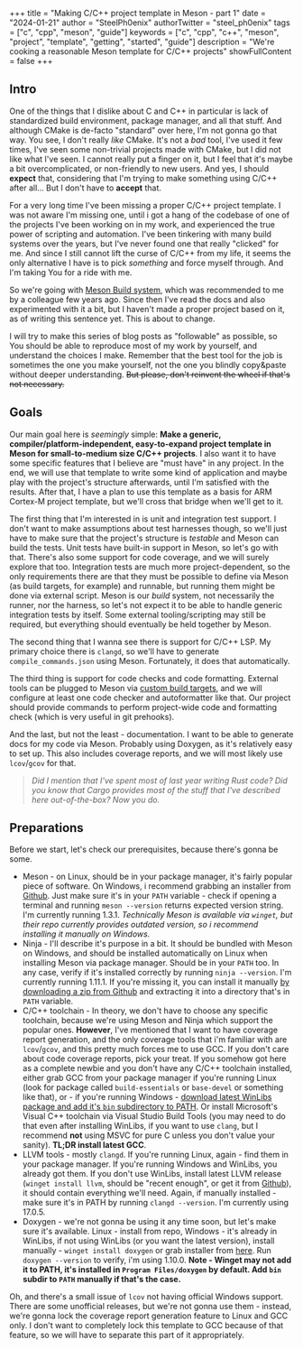 +++
title = "Making C/C++ project template in Meson - part 1"
date = "2024-01-21"
author = "SteelPh0enix"
authorTwitter = "steel_ph0enix"
tags = ["c", "cpp", "meson", "guide"]
keywords = ["c", "cpp", "c++", "meson", "project", "template", "getting", "started", "guide"]
description = "We're cooking a reasonable Meson template for C/C++ projects"
showFullContent = false
+++

## Intro

One of the things that I dislike about C and C++ in particular is lack of standardized build environment, package manager, and all that stuff.
And although CMake is de-facto "standard" over here, I'm not gonna go that way.
You see, I don't really *like* CMake. It's not a *bad* tool, I've used it few times, I've seen some non-trivial projects made with CMake, but I did not like what I've seen.
I cannot really put a finger on it, but I feel that it's maybe a bit overcomplicated, or non-friendly to new users.
And yes, I should **expect** that, considering that I'm trying to make something using C/C++ after all... But I don't have to **accept** that.

For a very long time I've been missing a proper C/C++ project template.
I was not aware I'm missing one, until i got a hang of the codebase of one of the projects I've been working on in my work, and experienced the true power of scripting and automation.
I've been tinkering with many build systems over the years, but I've never found one that really "clicked" for me.
And since I still cannot lift the curse of C/C++ from my life, it seems the only alternative I have is to pick *something* and force myself through.
And I'm taking You for a ride with me.

So we're going with [Meson Build system](https://mesonbuild.com/), which was recommended to me by a colleague few years ago.
Since then I've read the docs and also experimented with it a bit, but I haven't made a proper project based on it, as of writing this sentence yet.
This is about to change.

I will try to make this series of blog posts as "followable" as possible, so You should be able to reproduce most of my work by yourself, and understand the choices I make. 
Remember that the best tool for the job is sometimes the one you make yourself, not the one you blindly copy&paste without deeper understanding.
~~But please, don't reinvent the wheel if that's not necessary.~~

## Goals

Our main goal here is *seemingly* simple: **Make a generic, compiler/platform-independent, easy-to-expand project template in Meson for small-to-medium size C/C++ projects**.
I also want it to have some specific features that I believe are "must have" in any project.
In the end, we will use that template to write some kind of application and maybe play with the project's structure afterwards, until I'm satisfied with the results.
After that, I have a plan to use this template as a basis for ARM Cortex-M project template, but we'll cross that bridge when we'll get to it.

The first thing that I'm interested in is unit and integration test support.
I don't want to make assumptions about test harnesses though, so we'll just have to make sure that the project's structure is *testable* and Meson can build the tests.
Unit tests have built-in support in Meson, so let's go with that.
There's also some support for code coverage, and we will surely explore that too.
Integration tests are much more project-dependent, so the only requirements there are that they must be possible to define via Meson (as build targets, for example) and runnable, but running them might be done via external script.
Meson is our *build* system, not necessarily the runner, nor the harness, so let's not expect it to be able to handle generic integration tests by itself.
Some external tooling/scripting may still be required, but everything should eventually be held together by Meson.

The second thing that I wanna see there is support for C/C++ LSP.
My primary choice there is `clangd`, so we'll have to generate `compile_commands.json` using Meson. Fortunately, it does that automatically.

The third thing is support for code checks and code formatting.
External tools can be plugged to Meson via [custom build targets](https://mesonbuild.com/Custom-build-targets.html), and we will configure at least one code checker and autoformatter like that.
Our project should provide commands to perform project-wide code and formatting check (which is very useful in git prehooks).

And the last, but not the least - documentation.
I want to be able to generate docs for my code via Meson.
Probably using Doxygen, as it's relatively easy to set up.
This also includes coverage reports, and we will most likely use `lcov`/`gcov` for that.

>*Did I mention that I've spent most of last year writing Rust code?*
>*Did you know that Cargo provides most of the stuff that I've described here out-of-the-box?*
>*Now you do.*

## Preparations

Before we start, let's check our prerequisites, because there's gonna be some.

* Meson - on Linux, should be in your package manager, it's fairly popular piece of software. On Windows, i recommend grabbing an installer from [Github](https://github.com/mesonbuild/meson/releases). Just make sure it's in your `PATH` variable - check if opening a terminal and running `meson --version` returns expected version string. I'm currently running 1.3.1. *Technically Meson is available via `winget`, but their repo currently provides outdated version, so i recommend installing it manually on Windows.*
* Ninja - I'll describe it's purpose in a bit. It should be bundled with Meson on Windows, and should be installed automatically on Linux when installing Meson via package manager. Should be in your `PATH` too. In any case, verify if it's installed correctly by running `ninja --version`. I'm currently running 1.11.1. If you're missing it, you can install it manually [by downloading a zip from Github](https://github.com/ninja-build/ninja/releases) and extracting it into a directory that's in `PATH` variable.
* C/C++ toolchain - In theory, we don't have to choose any specific toolchain, because we're using Meson and Ninja which support the popular ones. **However**, I've mentioned that I want to have coverage report generation, and the only coverage tools that i'm familiar with are `lcov`/`gcov`, and this pretty much forces me to use GCC. If you don't care about code coverage reports, pick your treat. If you somehow got here as a complete newbie and you don't have any C/C++ toolchain installed, either grab GCC from your package manager if you're running Linux (look for package called `build-essentials` or `base-devel` or something like that), or - if you're running Windows - [download latest WinLibs package and add it's `bin` subdirectory to PATH](/posts/vscode-cpp-setup/#cc-toolchain). Or install Microsoft's Visual C++ toolchain via Visual Studio Build Tools (you may need to do that even after installing WinLibs, if you want to use `clang`, but I recommend **not** using MSVC for pure C unless you don't value your sanity). **TL;DR install latest GCC**.
* LLVM tools - mostly `clangd`. If you're running Linux, again - find them in your package manager. If you're running Windows and WinLibs, you already got them. If you don't use WinLibs, install latest LLVM release (`winget install llvm`, should be "recent enough", or get it from [Github](https://github.com/llvm/llvm-project/releases)), it should contain everything we'll need. Again, if manually installed - make sure it's in PATH by running `clangd --version`. I'm currently using 17.0.5.
* Doxygen - we're not gonna be using it any time soon, but let's make sure it's available. Linux - install from repo, Windows - it's already in WinLibs, if not using WinLibs (or you want the latest version), install manually - `winget install doxygen` or grab installer from [here](https://www.doxygen.nl/download.html). Run `doxygen --version` to verify, i'm using 1.10.0. **Note - Winget may not add it to PATH, it's installed in `Program Files/doxygen` by default. Add `bin` subdir to `PATH` manually if that's the case.**

Oh, and there's a small issue of `lcov` not having official Windows support. There are some unofficial releases, but we're not gonna use them - instead, we're gonna lock the coverage report generation feature to Linux and GCC only.
I don't want to completely lock this template to GCC because of that feature, so we will have to separate this part of it appropriately.
